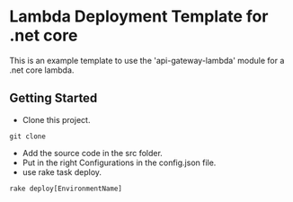 # Lambda Deployment Template for .net core

This is an example template to use the 'api-gateway-lambda' module for a .net core lambda.

## Getting Started

- Clone this project.
```
git clone
```
- Add the source code in the src folder.
- Put in the right Configurations in the config.json file.
- use rake task deploy.
```
rake deploy[EnvironmentName] 
```